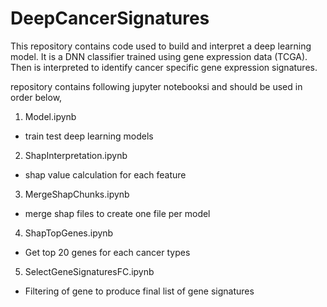 # DeepCancerSignatures

This repository contains code used to build and interpret a deep learning model.
It is a DNN classifier trained using gene expression data (TCGA).
Then is interpreted to identify cancer specific gene expression signatures.  

repository contains following jupyter notebooksi and should be used in order below, 
1. Model.ipynb
- train test deep learning models 

2. ShapInterpretation.ipynb
- shap value calculation for each feature 

3. MergeShapChunks.ipynb 
- merge shap files to create one file per model

4. ShapTopGenes.ipynb 
- Get top 20 genes for each cancer types 

5. SelectGeneSignaturesFC.ipynb
- Filtering of gene to produce final list of gene signatures  

